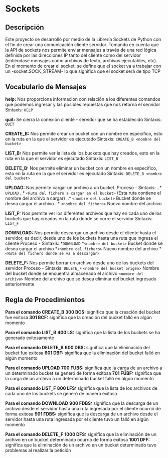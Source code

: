 # Sockets

 ## Descripción

 Este proyecto se desarrolló por medio de la Librería Sockets de Python con el fin de crear una comunicación cliente servidor.
 Tomando en cuenta que la API de sockets nos permite enviar mensajes a través de una red lógica definida por las direcciones IP tanto del
 cliente como del servidor (entiéndase mensajes como archivos de texto, archivos ejecutables, etc).
 En el momento de crear el socket, se define que el socket va a trabajar con un -socket.SOCK_STREAM- lo que significa que el socket será de tipo TCP

## Vocabulario de Mensajes
 **help:** Nos proporciona información con relación a los diferentes comandos que podemos ingresar y las posibles repuestas que nos retorna el servidor
 Sintaxis:
 ```HELP```
 
**quit:** Se cierra la conexión cliente - servidor que se ha establecido
 Sintaxis:
 ```QUIT```
 
**CREATE_B:** Nos permite crear un bucket con un nombre en específico, esto en la ruta en la que el servidor es ejecutado
 Sintaxis:
 ```CREATE_B <nombre del bucket>```
 
**LIST_B:** Nos permite ver la lista de los buckets que hay creados, esto en la ruta en la que el servidor es ejecutado
 Sintaxis:
 ```LIST_B```
 
**DELETE_B:** Nos permite eliminar un bucket con un nombre en específico, esto en la ruta en la que el servidor es ejecutado
 Sintaxis:
 ```DELETE_B <nombre del bucket>```

**UPLOAD:** Nos permite cargar un archivo a un bucket.
 Proceso - Sintaxis:
 ..* ```UPLOAD```
 ..* ```<Ruta del fichero a cargar en el bucket>``` (Esta ruta contiene el nombre del archivo a cargar)
 ..* ```<nombre del bucket>``` Bucket donde se desea cargar el archivo
 ..* ```<nombre del fichero>``` Nuevo nombre del archivo

**LIST_F:** Nos permite ver los diferentes archivos que hay en cada uno de los buckets que hay creados en la ruta donde se corre el servidor
 Sintaxis:
 ```LIST_F```

**DOWNLOAD:** Nos permite descargar un archivo desde el cliente hasta el servidor, es decir, desde uno de los buckets hasta una ruta que ingresa el cliente
 Proceso - Sintaxis:
 *```DOWNLOAD```
 *```<nombre del bucket>``` Bucket donde se desea cargar el archivo
 *```<nombre del fichero>``` Nuevo nombre del archivo
 *```<Ruta del fichero donde se va a descargar>```
 
**DELETE_F:** Nos permite borrar un archivo desde uno de los buckets del servidor
 Proceso - Sintaxis:
 ```DELETE_F```
 ```<nombre del bucket origen>``` Nombre del bucket donde se encuentra almacenado el archivo
 ```<nombre del archivo>``` Nombre del archivo que se desea eliminar del bucket ingresado anteriormente

## Regla de Procedimientos

 **Para el comando CREATE_B**
 **300 BCS:** significa que la creación del bucket fue exitosa
 **301 BCF:** significa que la creación del bucket falló en algún momento

 **Para el comando LIST_B**
 **400 LS:** significa que la lista de los buckets se ha generado exitosamente
 
 **Para el comando DELETE_B**
 **600 DBS:** significa que la eliminación del bucket fue exitosa
 **601 DBF:** significa que la eliminación del bucket falló en algún momento

 **Para el comando UPLOAD**
 **700 FUBS:** significa que la carga de un archivo a un determinado bucket se generó de forma exitosa
 **701 FUBF:** significa que la carga de un archivo a un determinado bucket falló en algún momento

 **Para el comando LIST_F**
 **800 LFS:** significa que la lista de los archivos de cada uno de los buckets se generó de manera exitosa

 **Para el comando DOWNLOAD**
 **900 FDBS:** significa que la descarga de un archivo desde el servidor hasta una ruta ingresada por el cliente ocurrió de forma exitosa
 **901 FDBS:** significa que la descarga de un archivo desde el servidor hasta una ruta ingresada por el cliente tuvo un falló en algún momento

 **Para el comando DELETE_F**
 **1000 DFS:** significa que la eliminación de un archivo en un bucket determinado ocurrió de forma exitosa
 **1001 DFF:** significa que la eliminación de un archivo en un bucket determinado tuvo problemas al realizar la petición

